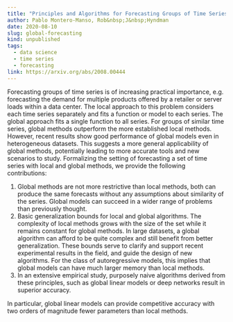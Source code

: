 ```yaml
---
title: "Principles and Algorithms for Forecasting Groups of Time Series: Locality and Globality"
author: Pablo Montero-Manso, Rob&nbsp;J&nbsp;Hyndman
date: 2020-08-10
slug: global-forecasting
kind: unpublished
tags:
  - data science
  - time series
  - forecasting
link: https://arxiv.org/abs/2008.00444
---
```


Forecasting groups of time series is of increasing practical importance, e.g. forecasting the demand for multiple products offered by a retailer or server loads within a data center. The local approach to this problem considers each time series separately and fits a function or model to each series. The global approach fits a single function to all series. For groups of similar time series, global methods outperform the more established local methods. However, recent results show good performance of global models even in heterogeneous datasets. This suggests a more general applicability of global methods, potentially leading to more accurate tools and new scenarios to study.
Formalizing the setting of forecasting a set of time series with local and global methods, we provide the following contributions:

  1. Global methods are not more restrictive than local methods, both can produce the same forecasts without any assumptions about similarity of the series. Global models can succeed in a wider range of problems than previously thought.
  2. Basic generalization bounds for local and global algorithms. The complexity of local methods grows with the size of the set while it remains constant for global methods. In large datasets, a global algorithm can afford to be quite complex and still benefit from better generalization. These bounds serve to clarify and support recent experimental results in the field, and guide the design of new algorithms. For the class of autoregressive models, this implies that global models can have much larger memory than local methods.
  3. In an extensive empirical study, purposely naive algorithms derived from these principles, such as global linear models or deep networks result in superior accuracy.

In particular, global linear models can provide competitive accuracy with two orders of magnitude fewer parameters than local methods.

